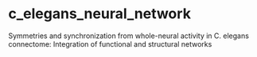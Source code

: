 # c_elegans_neural_network
Symmetries and synchronization from whole-neural activity in C. elegans connectome: Integration of functional and structural networks
